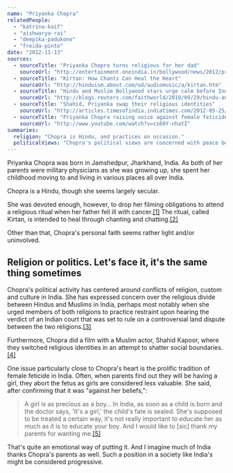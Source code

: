 ```yaml
---
name: "Priyanka Chopra"
relatedPeople:
  - "katrina-kaif"
  - "aishwarya-rai"
  - "deepika-padukone"
  - "freida-pinto"
date: "2012-11-13"
sources:
  - sourceTitle: "Priyanka Chopra turns religious for her dad"
    sourceUrl: "http://entertainment.oneindia.in/bollywood/news/2012/priyanka-chopra-turns-religious-her-father-070312.html"
  - sourceTitle: "Kirtan: How Chants Can Heal the Heart"
    sourceUrl: "http://hinduism.about.com/od/audiomusic/a/kirtan.htm"
  - sourceTitle: "Hindu and Muslim Bollywood stars urge calm before Indian mosque verdict"
    sourceUrl: "http://blogs.reuters.com/faithworld/2010/09/29/hindu-and-muslim-bollywood-stars-urge-calm-before-indian-mosque-verdict/"
  - sourceTitle: "Shahid, Priyanka swap their religious identities"
    sourceUrl: "http://articles.timesofindia.indiatimes.com/2012-05-25/news-interviews/31851856_1_shahid-and-priyanka-priyanka-chopra-shahid-kapoor"
  - sourceTitle: "Priyanka Chopra raising voice against female feticide at releas of 'Shabd.'"
    sourceUrl: "http://www.youtube.com/watch?v=cs60Y-nhatI"
summaries:
  religion: "Chopra is Hindu, and practices on occasion."
  politicalViews: "Chopra's political views are concerned with peace between warring factions in India and the cessation of female infanticide in India."
---
```


Priyanka Chopra was born in Jamshedpur, Jharkhand, India. As both of her parents were military physicians as she was growing up, she spent her childhood moving to and living in various places all over India.

Chopra is a Hindu, though she seems largely secular.

She was devoted enough, however, to drop her filming obligations to attend a religious ritual when her father fell ill with cancer.<a class="source-citation" href="#http%3A%2F%2Fentertainment.oneindia.in%2Fbollywood%2Fnews%2F2012%2Fpriyanka-chopra-turns-religious-her-father-070312.html" title="Priyanka Chopra turns religious for her dad">[1]</a> The ritual, called Kirtan, is intended to heal through chanting and chatting.<a class="source-citation" href="#http%3A%2F%2Fhinduism.about.com%2Fod%2Faudiomusic%2Fa%2Fkirtan.htm" title="Kirtan: How Chants Can Heal the Heart">[2]</a>

Other than that, Chopra's personal faith seems rather light and/or uninvolved.


## Religion or politics. Let's face it, it's the same thing sometimes

Chopra's political activity has centered around conflicts of religion, custom and culture in India. She has expressed concern over the religious divide between Hindus and Muslims in India, perhaps most notably when she urged members of both religions to practice restraint upon hearing the verdict of an Indian court that was set to rule on a controversial land dispute between the two religions.<a class="source-citation" href="#http%3A%2F%2Fblogs.reuters.com%2Ffaithworld%2F2010%2F09%2F29%2Fhindu-and-muslim-bollywood-stars-urge-calm-before-indian-mosque-verdict%2F" title="Hindu and Muslim Bollywood stars urge calm before Indian mosque verdict">[3]</a>

Furthermore, Chopra did a film with a Muslim actor, Shahid Kapoor, where they switched religious identities in an attempt to shatter social boundaries.<a class="source-citation" href="#http%3A%2F%2Farticles.timesofindia.indiatimes.com%2F2012-05-25%2Fnews-interviews%2F31851856_1_shahid-and-priyanka-priyanka-chopra-shahid-kapoor" title="Shahid, Priyanka swap their religious identities">[4]</a>

One issue particularly close to Chopra's heart is the prolific tradition of female feticide in India. Often, when parents find out they will be having a girl, they abort the fetus as girls are considered less valuable. She said, after confirming that it was "against her beliefs,":

>A girl is as precious as a boy… In India, as soon as a child is born and the doctor says, 'It's a girl,' the child's fate is sealed. She's supposed to be treated a certain way, it's not really important to educate her as much as it is to educate your boy. And I would like to [sic] thank my parents for wanting me.<a class="source-citation" href="#http%3A%2F%2Fwww.youtube.com%2Fwatch%3Fv%3Dcs60Y-nhatI" title="Priyanka Chopra raising voice against female feticide at releas of &apos;Shabd.&apos;">[5]</a>

That's quite an emotional way of putting it. And I imagine much of India thanks Chopra's parents as well. Such a position in a society like India's might be considered progressive.
